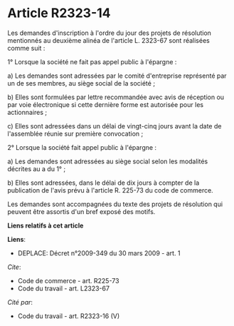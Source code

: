 # Article R2323-14

Les demandes d'inscription à l'ordre du jour des projets de résolution mentionnés au deuxième alinéa de l'article L. 2323-67
sont réalisées comme suit : 

1° Lorsque la société ne fait pas appel public à l'épargne : 

a) Les demandes sont adressées par le comité d'entreprise représenté par un de ses membres, au siège social de la société ; 

b) Elles sont formulées par lettre recommandée avec avis de réception ou par voie électronique si cette dernière forme est
autorisée pour les actionnaires ; 

c) Elles sont adressées dans un délai de vingt-cinq jours avant la date de l'assemblée réunie sur première convocation ; 

2° Lorsque la société fait appel public à l'épargne : 

a) Les demandes sont adressées au siège social selon les modalités décrites au a du 1° ; 

b) Elles sont adressées, dans le délai de dix jours à compter de la publication de l'avis prévu à l'article R. 225-73 du code
de commerce. 

Les demandes sont accompagnées du texte des projets de résolution qui peuvent être assortis d'un bref exposé des motifs.

**Liens relatifs à cet article**

**Liens**:

  - DEPLACE: Décret n°2009-349 du 30 mars 2009 - art. 1

_Cite_:

  - Code de commerce - art. R225-73
  - Code du travail - art. L2323-67

_Cité par_:

  - Code du travail - art. R2323-16 (V)
